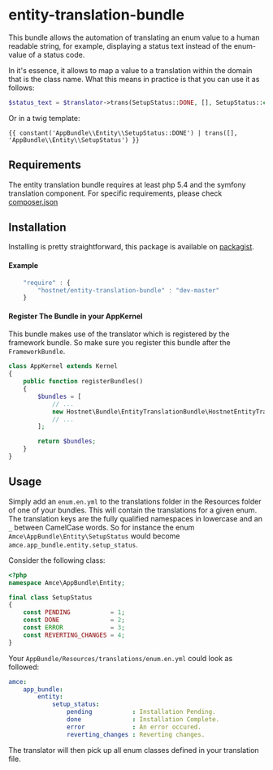 entity-translation-bundle
=========================

This bundle allows the automation of translating an enum value to a human readable string, for example, displaying a status text instead of the enum-value of a status code.

In it's essence, it allows to map a value to a translation within the domain that is the class name. What this means in practice is that you can use it as follows:
```php
$status_text = $translator->trans(SetupStatus::DONE, [], SetupStatus::class);
```
Or in a twig template:
```twig
{{ constant('AppBundle\\Entity\\SetupStatus::DONE') | trans([], 'AppBundle\\Entity\\SetupStatus') }}
```

Requirements
------------
The entity translation bundle requires at least php 5.4 and the symfony translation component. For specific requirements, please check [composer.json](../master/composer.json)

Installation
------------

Installing is pretty straightforward, this package is available on [packagist](https://packagist.org/packages/hostnet/entity-translation-bundle).

#### Example

```javascript
    "require" : {
        "hostnet/entity-translation-bundle" : "dev-master"
    }
```

#### Register The Bundle in your AppKernel
This bundle makes use of the translator which is registered by the framework bundle. So make sure you register this bundle after the `FrameworkBundle`.

```php
class AppKernel extends Kernel
{
    public function registerBundles()
    {
        $bundles = [
            // ...
            new Hostnet\Bundle\EntityTranslationBundle\HostnetEntityTranslationBundle()
            // ...
        ];

        return $bundles;
    }
}
```

Usage
------------
Simply add an `enum.en.yml` to the translations folder in the Resources folder of one of your bundles. This will contain the translations for a given enum. The translation keys are the fully qualified namespaces in lowercase and an `_` between CamelCase words. So for instance the enum `Amce\AppBundle\Entity\SetupStatus` would become `amce.app_bundle.entity.setup_status`.

Consider the following class:
```php
<?php
namespace Amce\AppBundle\Entity;

final class SetupStatus
{
    const PENDING           = 1;
    const DONE              = 2;
    const ERROR             = 3;
    const REVERTING_CHANGES = 4;
}
```
Your `AppBundle/Resources/translations/enum.en.yml` could look as followed:
```yaml
amce:
    app_bundle:
        entity:
            setup_status:
                pending           : Installation Pending.
                done              : Installation Complete.
                error             : An error occured.
                reverting_changes : Reverting changes.
```

The translator will then pick up all enum classes defined in your translation file.
